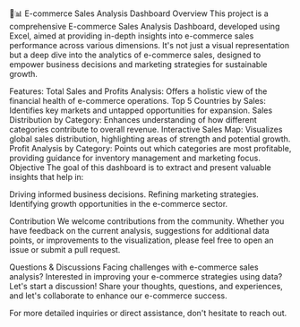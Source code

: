 🚀📊 E-commerce Sales Analysis Dashboard
Overview
This project is a comprehensive E-commerce Sales Analysis Dashboard, developed using Excel, aimed at providing in-depth insights into e-commerce sales performance across various dimensions. It's not just a visual representation but a deep dive into the analytics of e-commerce sales, designed to empower business decisions and marketing strategies for sustainable growth.

Features:
Total Sales and Profits Analysis: Offers a holistic view of the financial health of e-commerce operations.
Top 5 Countries by Sales: Identifies key markets and untapped opportunities for expansion.
Sales Distribution by Category: Enhances understanding of how different categories contribute to overall revenue.
Interactive Sales Map: Visualizes global sales distribution, highlighting areas of strength and potential growth.
Profit Analysis by Category: Points out which categories are most profitable, providing guidance for inventory management and marketing focus.
Objective
The goal of this dashboard is to extract and present valuable insights that help in:

Driving informed business decisions.
Refining marketing strategies.
Identifying growth opportunities in the e-commerce sector.

Contribution
We welcome contributions from the community. Whether you have feedback on the current analysis, suggestions for additional data points, or improvements to the visualization, please feel free to open an issue or submit a pull request.

Questions & Discussions
Facing challenges with e-commerce sales analysis? Interested in improving your e-commerce strategies using data? Let's start a discussion! Share your thoughts, questions, and experiences, and let's collaborate to enhance our e-commerce success.

For more detailed inquiries or direct assistance, don't hesitate to reach out.
